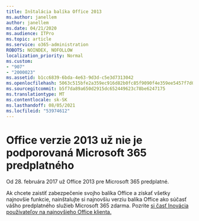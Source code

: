 ```yaml
---
title: Inštalácia balíka Office 2013
ms.author: janellem
author: janellem
ms.date: 04/21/2020
ms.audience: ITPro
ms.topic: article
ms.service: o365-administration
ROBOTS: NOINDEX, NOFOLLOW
localization_priority: Normal
ms.custom:
- "907"
- "2000023"
ms.assetid: b1cc6839-6bda-4e63-9d3d-c5e3d7313042
ms.openlocfilehash: 5063c515bfe2a359ec916d82b0fc85f9090f4e359ee5457f7d007693b71f7a06
ms.sourcegitcommit: b5f7da89a650d2915dc652449623c78be6247175
ms.translationtype: MT
ms.contentlocale: sk-SK
ms.lasthandoff: 08/05/2021
ms.locfileid: "53974612"
---
```

# <a name="office-2013-is-no-longer-supported-in-microsoft-365-subscriptions"></a>Office verzie 2013 už nie je podporovaná Microsoft 365 predplatného

Od 28. februára 2017 už Office 2013 pre Microsoft 365 predplatné.
  
Ak chcete zaistiť zabezpečenie svojho balíka Office a získať všetky najnovšie funkcie, nainštalujte si najnovšiu verziu balíka Office ako súčasť vášho predplatného služieb Microsoft 365 zdarma. Pozrite [si časť Inovácia používateľov na najnovšieho Office klienta.](https://docs.microsoft.com/microsoft-365/admin/setup/upgrade-users-to-latest-office-client)
  